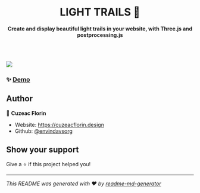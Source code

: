 <h1 align="center">LIGHT TRAILS 👋</h1>
<p align="center">
	<strong>Create and display beautiful light trails in your website, with Three.js and postprocessing.js</strong>
</p>

<br><br>

![](light-trails.gif)

### ✨ [Demo](https://light-trails.now.sh)

## Author

👤 **Cuzeac Florin**

* Website: https://cuzeacflorin.design
* Github: [@envindavsorg](https://github.com/envindavsorg)

## Show your support

Give a ⭐️ if this project helped you!

***
_This README was generated with ❤️ by [readme-md-generator](https://github.com/kefranabg/readme-md-generator)_